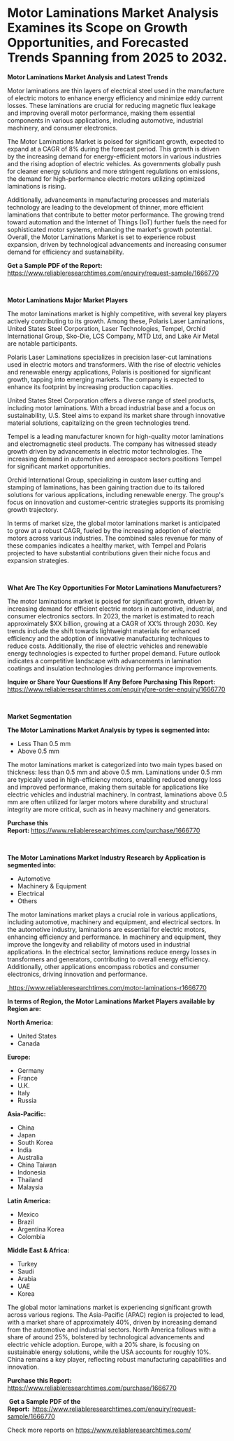 <p><h1>Motor Laminations Market Analysis Examines its Scope on Growth Opportunities, and Forecasted Trends Spanning from 2025 to 2032.</h1></p><p><strong>Motor Laminations Market Analysis and Latest Trends</strong></p>
<p><p>Motor laminations are thin layers of electrical steel used in the manufacture of electric motors to enhance energy efficiency and minimize eddy current losses. These laminations are crucial for reducing magnetic flux leakage and improving overall motor performance, making them essential components in various applications, including automotive, industrial machinery, and consumer electronics.</p><p>The Motor Laminations Market is poised for significant growth, expected to expand at a CAGR of 8% during the forecast period. This growth is driven by the increasing demand for energy-efficient motors in various industries and the rising adoption of electric vehicles. As governments globally push for cleaner energy solutions and more stringent regulations on emissions, the demand for high-performance electric motors utilizing optimized laminations is rising.</p><p>Additionally, advancements in manufacturing processes and materials technology are leading to the development of thinner, more efficient laminations that contribute to better motor performance. The growing trend toward automation and the Internet of Things (IoT) further fuels the need for sophisticated motor systems, enhancing the market's growth potential. Overall, the Motor Laminations Market is set to experience robust expansion, driven by technological advancements and increasing consumer demand for efficiency and sustainability.</p></p>
<p><strong>Get a Sample PDF of the Report:&nbsp;</strong> <a href="https://www.reliableresearchtimes.com/enquiry/request-sample/1666770?utm_campaign=3223&utm_medium=2&utm_source=Github&utm_content=ia&utm_term=06032025&utm_id=motor-laminations">https://www.reliableresearchtimes.com/enquiry/request-sample/1666770</a></p>
<p>&nbsp;</p>
<p><strong>Motor Laminations Major Market Players</strong></p>
<p><p>The motor laminations market is highly competitive, with several key players actively contributing to its growth. Among these, Polaris Laser Laminations, United States Steel Corporation, Laser Technologies, Tempel, Orchid International Group, Sko-Die, LCS Company, MTD Ltd, and Lake Air Metal are notable participants.</p><p>Polaris Laser Laminations specializes in precision laser-cut laminations used in electric motors and transformers. With the rise of electric vehicles and renewable energy applications, Polaris is positioned for significant growth, tapping into emerging markets. The company is expected to enhance its footprint by increasing production capacities.</p><p>United States Steel Corporation offers a diverse range of steel products, including motor laminations. With a broad industrial base and a focus on sustainability, U.S. Steel aims to expand its market share through innovative material solutions, capitalizing on the green technologies trend. </p><p>Tempel is a leading manufacturer known for high-quality motor laminations and electromagnetic steel products. The company has witnessed steady growth driven by advancements in electric motor technologies. The increasing demand in automotive and aerospace sectors positions Tempel for significant market opportunities.</p><p>Orchid International Group, specializing in custom laser cutting and stamping of laminations, has been gaining traction due to its tailored solutions for various applications, including renewable energy. The group's focus on innovation and customer-centric strategies supports its promising growth trajectory.</p><p>In terms of market size, the global motor laminations market is anticipated to grow at a robust CAGR, fueled by the increasing adoption of electric motors across various industries. The combined sales revenue for many of these companies indicates a healthy market, with Tempel and Polaris projected to have substantial contributions given their niche focus and expansion strategies.</p></p>
<p>&nbsp;</p>
<p><strong>What Are The Key Opportunities For Motor Laminations Manufacturers?</strong></p>
<p><p>The motor laminations market is poised for significant growth, driven by increasing demand for efficient electric motors in automotive, industrial, and consumer electronics sectors. In 2023, the market is estimated to reach approximately $XX billion, growing at a CAGR of XX% through 2030. Key trends include the shift towards lightweight materials for enhanced efficiency and the adoption of innovative manufacturing techniques to reduce costs. Additionally, the rise of electric vehicles and renewable energy technologies is expected to further propel demand. Future outlook indicates a competitive landscape with advancements in lamination coatings and insulation technologies driving performance improvements.</p></p>
<p><strong>Inquire or Share Your Questions If Any Before Purchasing This Report:</strong> <a href="https://www.reliableresearchtimes.com/enquiry/pre-order-enquiry/1666770?utm_campaign=3223&utm_medium=2&utm_source=Github&utm_content=ia&utm_term=06032025&utm_id=motor-laminations">https://www.reliableresearchtimes.com/enquiry/pre-order-enquiry/1666770</a></p>
<p>&nbsp;</p>
<p><strong>Market Segmentation</strong></p>
<p><strong>The Motor Laminations Market Analysis by types is segmented into:</strong></p>
<p><ul><li>Less Than 0.5 mm</li><li>Above 0.5 mm</li></ul></p>
<p><p>The motor laminations market is categorized into two main types based on thickness: less than 0.5 mm and above 0.5 mm. Laminations under 0.5 mm are typically used in high-efficiency motors, enabling reduced energy loss and improved performance, making them suitable for applications like electric vehicles and industrial machinery. In contrast, laminations above 0.5 mm are often utilized for larger motors where durability and structural integrity are more critical, such as in heavy machinery and generators.</p></p>
<p><strong>Purchase this Report:&nbsp;</strong><a href="https://www.reliableresearchtimes.com/purchase/1666770?utm_campaign=3223&utm_medium=2&utm_source=Github&utm_content=ia&utm_term=06032025&utm_id=motor-laminations">https://www.reliableresearchtimes.com/purchase/1666770</a></p>
<p>&nbsp;</p>
<p><strong>The Motor Laminations Market Industry Research by Application is segmented into:</strong></p>
<p><ul><li>Automotive</li><li>Machinery & Equipment</li><li>Electrical</li><li>Others</li></ul></p>
<p><p>The motor laminations market plays a crucial role in various applications, including automotive, machinery and equipment, and electrical sectors. In the automotive industry, laminations are essential for electric motors, enhancing efficiency and performance. In machinery and equipment, they improve the longevity and reliability of motors used in industrial applications. In the electrical sector, laminations reduce energy losses in transformers and generators, contributing to overall energy efficiency. Additionally, other applications encompass robotics and consumer electronics, driving innovation and performance.</p></p>
<p><a href="https://www.reliableresearchtimes.com/motor-laminations-r1666770?utm_campaign=3223&utm_medium=2&utm_source=Github&utm_content=ia&utm_term=06032025&utm_id=motor-laminations">&nbsp;https://www.reliableresearchtimes.com/motor-laminations-r1666770</a></p>
<p><strong>In terms of Region, the Motor Laminations Market Players available by Region are:</strong></p>
<p>
    <p> <strong> North America: </strong>
        <ul>
            <li>United States</li>
            <li>Canada</li>
        </ul>
        </p> 
    <p> <strong> Europe: </strong>
        <ul>
            <li>Germany</li>
            <li>France</li>
            <li>U.K.</li>
            <li>Italy</li>
            <li>Russia</li>
        </ul>
        </p> 
    <p> <strong> Asia-Pacific: </strong>
        <ul>
            <li>China</li>
            <li>Japan</li>
            <li>South Korea</li>
            <li>India</li>
            <li>Australia</li>
            <li>China Taiwan</li>
            <li>Indonesia</li>
            <li>Thailand</li>
            <li>Malaysia</li>
        </ul>
        </p> 
    <p> <strong> Latin America: </strong>
        <ul>
            <li>Mexico</li>
            <li>Brazil</li>
            <li>Argentina Korea</li>
            <li>Colombia</li>
        </ul>
        </p> 
    <p> <strong> Middle East & Africa: </strong>
        <ul>
            <li>Turkey</li>
            <li>Saudi</li>
            <li>Arabia</li>
            <li>UAE</li>
            <li>Korea</li>
        </ul>
    </p>
    </p>
<p><p>The global motor laminations market is experiencing significant growth across various regions. The Asia-Pacific (APAC) region is projected to lead, with a market share of approximately 40%, driven by increasing demand from the automotive and industrial sectors. North America follows with a share of around 25%, bolstered by technological advancements and electric vehicle adoption. Europe, with a 20% share, is focusing on sustainable energy solutions, while the USA accounts for roughly 10%. China remains a key player, reflecting robust manufacturing capabilities and innovation.</p></p>
<p><strong>Purchase this Report: </strong><a href="https://www.reliableresearchtimes.com/purchase/1666770?utm_campaign=3223&utm_medium=2&utm_source=Github&utm_content=ia&utm_term=06032025&utm_id=motor-laminations">https://www.reliableresearchtimes.com/purchase/1666770</a></p>
<p>&nbsp;<strong>Get a Sample PDF of the Report:&nbsp;&nbsp;</strong><a href="https://www.reliableresearchtimes.com/enquiry/request-sample/1666770?utm_campaign=3223&utm_medium=2&utm_source=Github&utm_content=ia&utm_term=06032025&utm_id=motor-laminations">https://www.reliableresearchtimes.com/enquiry/request-sample/1666770</a></p>
<p><strong></strong></p>
<p>Check more reports on <a href="https://www.reliableresearchtimes.com/?utm_campaign=3223&utm_medium=2&utm_source=Github&utm_content=ia&utm_term=06032025&utm_id=motor-laminations">https://www.reliableresearchtimes.com/</a></p>
